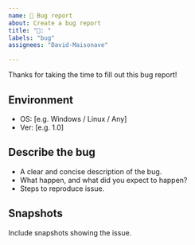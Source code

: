 ```yaml
---
name: 🐞 Bug report
about: Create a bug report
title: "🐞: "
labels: "bug"
assignees: "David-Maisonave"

---
```

Thanks for taking the time to fill out this bug report!

## Environment
 - OS: [e.g. Windows / Linux / Any]
 - Ver: [e.g. 1.0]

## Describe the bug
 - A clear and concise description of the bug.
 - What happen, and what did you expect to happen?
 - Steps to reproduce issue.

## Snapshots
Include snapshots showing the issue.
